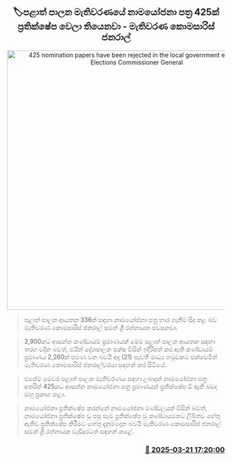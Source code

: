 <p align='center'><b><h2 align='center' title='425 nomination papers have been rejected in the local government elections - Elections Commissioner General'>🏷පළාත් පාලන මැතිවරණයේ නාමයෝජනා පත්‍ර 425ක් ප්‍රතික්ෂේප වෙලා තියෙනවා - මැතිවරණ කොමසාරිස් ජනරාල්</h2></b></p>
<p align='center'><img src='https://helakuru.sgp1.cdn.digitaloceanspaces.com/esana/images/lib/saman-sri-rathnayake-1[1].jpg' width='600' alt='425 nomination papers have been rejected in the local government elections - Elections Commissioner General'></p>

> පළාත් පාලන ආයතන 336ක් සඳහා නාමයෝජනා පත්‍ර භාර ගැනීම් සිදු කළ බව මැතිවරණ කොමසාරිස් ජනරාල් සමන් ශ්‍රී රත්නායක පවසනවා.

> 2,900කට ආසන්න කණ්ඩායම් ප්‍රමාණයක් මෙම පළාත් පාලන ආයතන සඳහා තරග වදින බවත්, එයින් දේශපාලන පක්ෂ විසින් ඉදිරිපත් කර ඇති කණ්ඩායම් ප්‍රමාණය 2,260ක් පමණ වන බවයි අද (21) පැවති මාධ්‍ය හමුවකට එක්වෙමින් මැතිවරණ කොමසාරිස් ජනරාල්වරයා සඳහන් කර සිටියේ.

> එසේම මෙවර පළාත් පාලන මැතිවරණය සඳහා ලබාදුන් නාමයෝජනා පත්‍ර අතරින් 425කට ආසන්න නාමයෝජනා පත්‍ර ප්‍රමාණයක් ප්‍රතික්ෂේප වී ඇති බවද ඔහු ප්‍රකාශ කළා.

> නාමයෝජනා ප්‍රතික්ෂේප කරන්නේ නාමයෝජනා මණ්ඩලයක් විසින් බවත්, නාමයෝජනා ප්‍රතික්ෂේප වූ පසු සෑම ප්‍රතික්ෂේප වූ කණ්ඩායමකට ලිඛිතව හේතු ඇතිව ප්‍රතික්ෂේප කිරීමට හේතු දැනුම්දෙන බවයි මැතිවරණ කොමසාරිස් ජනරාල් සමන් ශ්‍රී රත්නායක වැඩිදුරටත් සඳහන් කළේ.



<h3 align='right'><a href='https://www.helakuru.lk/esana/p/108530/'>📅 2025-03-21 17:20:00</a></h3>
